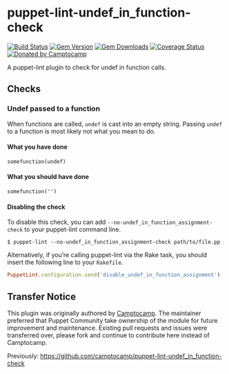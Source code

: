 puppet-lint-undef_in_function-check
===================================

[![Build Status](https://img.shields.io/travis/puppet-community/puppet-lint-undef_in_function-check.svg)](https://travis-ci.org/puppet-community/puppet-lint-undef_in_function-check)
[![Gem Version](https://img.shields.io/gem/v/puppet-lint-undef_in_function-check.svg)](https://rubygems.org/gems/puppet-lint-undef_in_function-check)
[![Gem Downloads](https://img.shields.io/gem/dt/puppet-lint-undef_in_function-check.svg)](https://rubygems.org/gems/puppet-lint-undef_in_function-check)
[![Coverage Status](https://img.shields.io/coveralls/puppet-community/puppet-lint-undef_in_function-check.svg)](https://coveralls.io/r/puppet-community/puppet-lint-undef_in_function-check?branch=master)
[![Donated by Camptocamp](https://img.shields.io/badge/donated%20by-camptocamp-fb7047.svg)](#transfer-notice)

A puppet-lint plugin to check for undef in function calls.


## Checks

### Undef passed to a function

When functions are called, `undef` is cast into an empty string. Passing `undef` to a function is most likely not what you mean to do.


#### What you have done

```puppet
somefunction(undef)
```

#### What you should have done

```puppet
somefunction('')
```


#### Disabling the check

To disable this check, you can add `--no-undef_in_function_assignment-check` to your puppet-lint command line.

```shell
$ puppet-lint --no-undef_in_function_assignment-check path/to/file.pp
```

Alternatively, if you’re calling puppet-lint via the Rake task, you should insert the following line to your `Rakefile`.

```ruby
PuppetLint.configuration.send('disable_undef_in_function_assignment')
```

## Transfer Notice

This plugin was originally authored by [Camptocamp](http://www.camptocamp.com).
The maintainer preferred that Puppet Community take ownership of the module for future improvement and maintenance.
Existing pull requests and issues were transferred over, please fork and continue to contribute here instead of Camptocamp.

Previously: https://github.com/camptocamp/puppet-lint-undef_in_function-check
